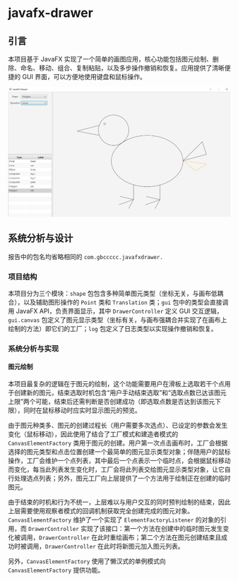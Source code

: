 # javafx-drawer

## 引言

本项目基于 JavaFX 实现了一个简单的画图应用，核心功能包括图元绘制、删除、命名、移动、组合、复制粘贴，以及多步操作撤销和恢复。应用提供了清晰便捷的 GUI 界面，可以方便地使用键盘和鼠标操作。

![](./assets/app.png)

## 系统分析与设计

报告中的包名均省略相同的 `com.gbccccc.javafxdrawer.`

### 项目结构

本项目分为三个模块：`shape` 包包含多种简单图元类型（坐标无关，与画布低耦合），以及辅助图形操作的 `Point` 类和 `Translation` 类；`gui` 包中的类型会直接调用 JavaFX API，负责界面显示，其中 `DrawerController` 定义 GUI 交互逻辑，`gui.canvas` 包定义了图元显示类型（坐标有关，与画布强耦合并实现了在画布上绘制的方法）即它们的工厂；`log` 包定义了日志类型以实现操作撤销和恢复。

### 系统分析与实现

#### 图元绘制

本项目最复杂的逻辑在于图元的绘制，这个功能需要用户在滑板上选取若干个点用于创建新的图元，结束选取时机包含“用户手动结束选取”和“选取点数已达该图元上限”两个可能，结束后还需判断是否创建成功（即选取点数是否达到该图元下限），同时在鼠标移动时应实时显示图元的预览。

由于图元种类多、图元的创建过程长（用户需要多次选点）、已设定的参数会发生变化（鼠标移动），因此使用了结合了工厂模式和建造者模式的 `CanvasElementFactory` 类用于图元的创建。用户第一次点击画布时，工厂会根据选择的图元类型和点击位置创建一个最简单的图元显示类型对象；伴随用户的鼠标操作，工厂会维护一个点列表，其中最后一个点表示一个临时点，会根据鼠标移动而变化，每当此列表发生变化时，工厂会将此列表交给图元显示类型对象，让它自行处理选点列表；另外，图元工厂向上层提供了一个方法用于绘制正在创建的临时图元。

由于结束的时机和行为不统一，上层难以与用户交互的同时预判绘制的结束，因此上层需要使用观察者模式的回调机制获取完全创建完成的图元对象。`CanvasElementFactory` 维护了一个实现了 `ElementFactoryListener` 的对象的引用，而 `DrawerController` 实现了该接口：第一个方法在创建中的临时图元发生变化被调用，`DrawerController` 在此时重绘画布；第二个方法在图元创建结束且成功时被调用，`DrawerController` 在此时将新图元加入图元列表。

另外，`CanvasElementFactory` 使用了懒汉式的单例模式向 `CanvasElementFactory` 提供功能。
